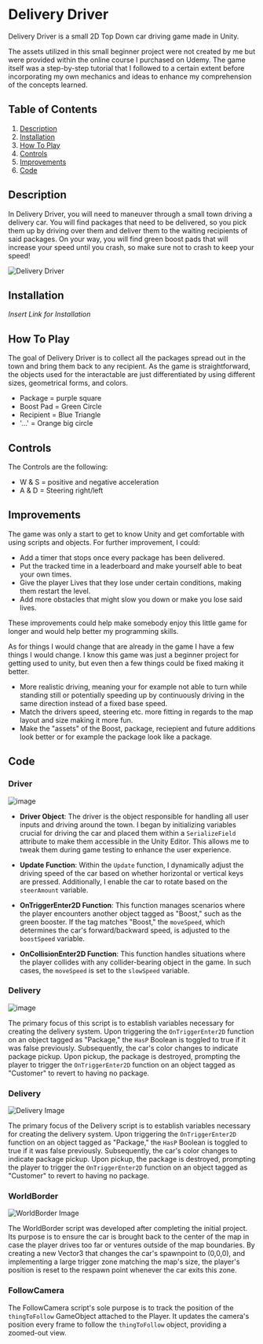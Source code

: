 # Delivery Driver

Delivery Driver is a small 2D Top Down car driving game made in Unity.

The assets utilized in this small beginner project were not created by me but were provided within the online course I purchased on Udemy. The game itself was a step-by-step tutorial that I followed to a certain extent before incorporating my own mechanics and ideas to enhance my comprehension of the concepts learned.

## Table of Contents

1. [Description](#description)
2. [Installation](#installation)
3. [How To Play](#how-to-play)
4. [Controls](#controls)
5. [Improvements](#improvements)
6. [Code](#Code)

## Description

In Delivery Driver, you will need to maneuver through a small town driving a delivery car. You will find packages that need to be delivered, so you pick them up by driving over them and deliver them to the waiting recipients of said packages.
On your way, you will find green boost pads that will increase your speed until you crash, so make sure not to crash to keep your speed!

![Delivery Driver](https://github.com/D0ctro/Portfolio/assets/100345820/3d3909e6-5ab1-46b9-b83b-1e4397758725)

## Installation 

*Insert Link for Installation*

## How To Play

The goal of Delivery Driver is to collect all the packages spread out in the town and bring them back to any recipient. As the game is straightforward, the objects used for the interactable are just differentiated by using different sizes, geometrical forms, and colors. 
- Package = purple square
- Boost Pad = Green Circle
- Recipient = Blue Triangle
- '...' = Orange big circle

## Controls 

The Controls are the following:

- W & S = positive and negative acceleration
- A & D = Steering right/left

## Improvements

The game was only a start to get to know Unity and get comfortable with using scripts and objects. For further improvement, I could:

- Add a timer that stops once every package has been delivered.
- Put the tracked time in a leaderboard and make yourself able to beat your own times.
- Give the player Lives that they lose under certain conditions, making them restart the level.
- Add more obstacles that might slow you down or make you lose said lives.

These improvements could help make somebody enjoy this little game for longer and would help better my programming skills.

As for things I would change that are already in the game I have a few things I would change. 
I know this game was just a beginner project for getting used to unity, but even then a few things could be fixed making it better.  

- More realistic driving, meaning your for example not able to turn while standing still or potentially speeding up by continuously driving in the same direction instead of a fixed base speed.
- Match the drivers speed, steering etc. more fitting in regards to the map layout and size making it more fun.
- Make the "assets" of the Boost, package, reciepient and future additions look better or for example the package look like a package. 

## Code

### Driver

![image](https://github.com/D0ctro/Portfolio/assets/100345820/8484918a-cdec-4c3b-bd07-fa9a20af2289)

- **Driver Object**: The driver is the object responsible for handling all user inputs and driving around the town. I began by initializing variables crucial for driving the car and placed them within a `SerializeField` attribute to make them accessible in the Unity Editor. This allows me to tweak them during game testing to enhance the user experience.

- **Update Function**: Within the `Update` function, I dynamically adjust the driving speed of the car based on whether horizontal or vertical keys are pressed. Additionally, I enable the car to rotate based on the `steerAmount` variable.

- **OnTriggerEnter2D Function**: This function manages scenarios where the player encounters another object tagged as "Boost," such as the green booster. If the tag matches "Boost," the `moveSpeed`, which determines the car's forward/backward speed, is adjusted to the `boostSpeed` variable.

- **OnCollisionEnter2D Function**: This function handles situations where the player collides with any collider-bearing object in the game. In such cases, the `moveSpeed` is set to the `slowSpeed` variable.

### Delivery

![image](https://github.com/D0ctro/Portfolio/assets/100345820/3c7d1ffc-1e8d-4022-a00b-58e44e5b061f)

The primary focus of this script is to establish variables necessary for creating the delivery system. Upon triggering the `OnTriggerEnter2D` function on an object tagged as "Package," the `HasP` Boolean is toggled to true if it was false previously. Subsequently, the car's color changes to indicate package pickup. Upon pickup, the package is destroyed, prompting the player to trigger the `OnTriggerEnter2D` function on an object tagged as "Customer" to revert to having no package.

### Delivery

![Delivery Image](https://github.com/D0ctro/Portfolio/assets/100345820/3c7d1ffc-1e8d-4022-a00b-58e44e5b061f)

The primary focus of the Delivery script is to establish variables necessary for creating the delivery system. Upon triggering the `OnTriggerEnter2D` function on an object tagged as "Package," the `HasP` Boolean is toggled to true if it was false previously. Subsequently, the car's color changes to indicate package pickup. Upon pickup, the package is destroyed, prompting the player to trigger the `OnTriggerEnter2D` function on an object tagged as "Customer" to revert to having no package.

### WorldBorder

![WorldBorder Image](https://github.com/D0ctro/Portfolio/assets/100345820/8d6370f9-5e31-49c1-887b-7ed0ae9ee327)

The WorldBorder script was developed after completing the initial project. Its purpose is to ensure the car is brought back to the center of the map in case the player drives too far or ventures outside of the map boundaries. By creating a new Vector3 that changes the car's spawnpoint to (0,0,0), and implementing a large trigger zone matching the map's size, the player's position is reset to the respawn point whenever the car exits this zone.

### FollowCamera

The FollowCamera script's sole purpose is to track the position of the `thingToFollow` GameObject attached to the Player. It updates the camera's position every frame to follow the `thingToFollow` object, providing a zoomed-out view.
